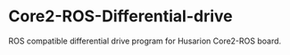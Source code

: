 # Core2-ROS-Differential-drive
ROS compatible differential drive program for Husarion Core2-ROS board.
